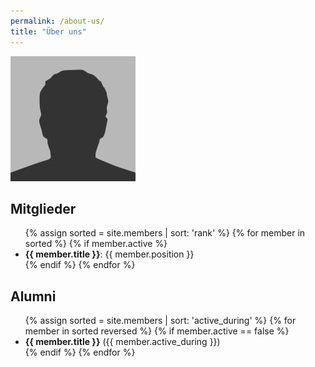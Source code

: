 ```yaml
---
permalink: /about-us/
title: "Über uns"
---
```


![Die Fachschaft](/assets/images/bio-photo.jpg)


## Mitglieder
<ul>
{% assign sorted = site.members | sort: 'rank' %}
{% for member in sorted %}
  {% if member.active %}
    <li>
      <b>{{ member.title }}</b>: {{ member.position }}</li>
  {% endif %}
{% endfor %}
</ul>

## Alumni
<ul>
{% assign sorted = site.members | sort: 'active_during' %}
{% for member in sorted reversed %}
  {% if member.active == false %}
    <li><b>{{ member.title }}</b> ({{ member.active_during }})</li>
  {% endif %}
{% endfor %}
</ul>
